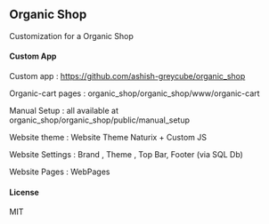 ## Organic Shop

Customization for a Organic Shop


#### Custom App
Custom app : https://github.com/ashish-greycube/organic_shop

Organic-cart pages : organic_shop/organic_shop/www/organic-cart

Manual Setup : all available at organic_shop/organic_shop/public/manual_setup

Website theme  : Website Theme Naturix + Custom JS

Website Settings : Brand , Theme , Top Bar, Footer (via SQL Db)

Website Pages : WebPages

#### License

MIT
